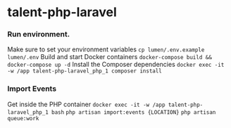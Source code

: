 # talent-php-laravel

### Run environment.

Make sure to set your environment variables
`cp lumen/.env.example lumen/.env`
Build and start Docker containers
`docker-compose build && docker-compose up -d`
Install the Composer dependencies
`docker exec -it -w /app talent-php-laravel_php_1 composer install`

### Import Events
Get inside the PHP container
`docker exec -it -w /app talent-php-laravel_php_1 bash`
`php artisan import:events {LOCATION}`
`php artisan queue:work`